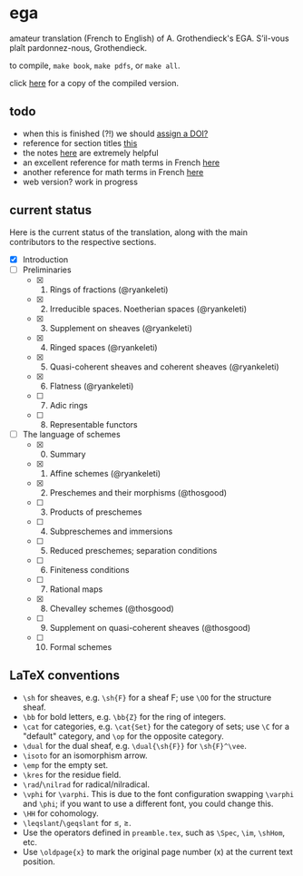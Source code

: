 # ega

amateur translation (French to English) of A. Grothendieck's EGA.
S’il-vous plaît pardonnez-nous, Grothendieck.

to compile, `make book`, `make pdfs`, or `make all`.

click [here](https://github.com/ryankeleti/ega/releases/download/build/book.pdf) for a copy of the compiled version.

## todo

- when this is finished (?!) we should [assign a DOI?](https://guides.github.com/activities/citable-code/)
- reference for section titles [this](https://stacky.net/wiki/index.php?title=EGA_contents)
- the notes [here](https://math.berkeley.edu/~mhaiman/math256-fall18-spring19/) are extremely helpful
- an excellent reference for math terms in French [here](http://www-users.math.umn.edu/~kwlan/documents/french-glossary.pdf)
- another reference for math terms in French [here](https://ensiwiki.ensimag.fr/index.php?title=Lexique_scientifique_fran%C3%A7ais-anglais)
- web version? work in progress

## current status

Here is the current status of the translation, along with the main contributors to the respective sections.

- [x] Introduction
- [ ] Preliminaries
    + [x] 1. Rings of fractions (@ryankeleti)
    + [x] 2. Irreducible spaces. Noetherian spaces (@ryankeleti)
    + [x] 3. Supplement on sheaves (@ryankeleti)
    + [x] 4. Ringed spaces (@ryankeleti)
    + [x] 5. Quasi-coherent sheaves and coherent sheaves (@ryankeleti)
    + [x] 6. Flatness (@ryankeleti)
    + [ ] 7. Adic rings
    + [ ] 8. Representable functors
- [ ] The language of schemes
    + [x] 0. Summary
    + [x] 1. Affine schemes (@ryankeleti)
    + [x] 2. Preschemes and their morphisms (@thosgood)
    + [ ] 3. Products of preschemes
    + [ ] 4. Subpreschemes and immersions
    + [ ] 5. Reduced preschemes; separation conditions
    + [ ] 6. Finiteness conditions
    + [ ] 7. Rational maps
    + [x] 8. Chevalley schemes (@thosgood)
    + [ ] 9. Supplement on quasi-coherent sheaves (@thosgood)
    + [ ] 10. Formal schemes

## LaTeX conventions
- `\sh` for sheaves, e.g. `\sh{F}` for a sheaf F; use `\OO` for the structure sheaf.
- `\bb` for bold letters, e.g. `\bb{Z}` for the ring of integers.
- `\cat` for categories, e.g. `\cat{Set}` for the category of sets; use `\C` for a "default" category, and `\op` for the opposite category.
- `\dual` for the dual sheaf, e.g. `\dual{\sh{F}}` for `\sh{F}^\vee`.
- `\isoto` for an isomorphism arrow.
- `\emp` for the empty set.
- `\kres` for the residue field.
- `\rad`/`\nilrad` for radical/nilradical.
- `\vphi` for `\varphi`. This is due to the font configuration swapping `\varphi` and `\phi`; if you want to use a different font, you could change this.
- `\HH` for cohomology.
- `\leqslant`/`\geqslant` for ≤, ≥.
- Use the operators defined in `preamble.tex`, such as `\Spec`, `\im`, `\shHom`, etc.
- Use `\oldpage{x}` to mark the original page number (x) at the current text position.

